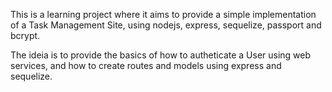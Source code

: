 This is a learning project where it aims to provide a simple implementation of a Task Management Site, using nodejs, express, sequelize, passport and bcrypt. 

The ideia is to provide the basics of how to autheticate a User using web services, and how to create routes and models using express and sequelize.